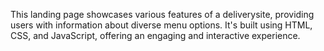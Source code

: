  This landing page showcases various features of a deliverysite, providing users with information about diverse menu options. It's built using HTML, CSS, and JavaScript, offering an engaging and interactive experience.